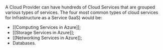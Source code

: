 A Cloud Provider can have hundreds of Cloud Services that are grouped various types of services.
The four most common types of cloud services for Infrastructure as a Service (IaaS) would be:

- [[Computing Services in Azure]];
- [[Storage Services in Azure]];
- [[Networking Services in Azure]];
- Databases.